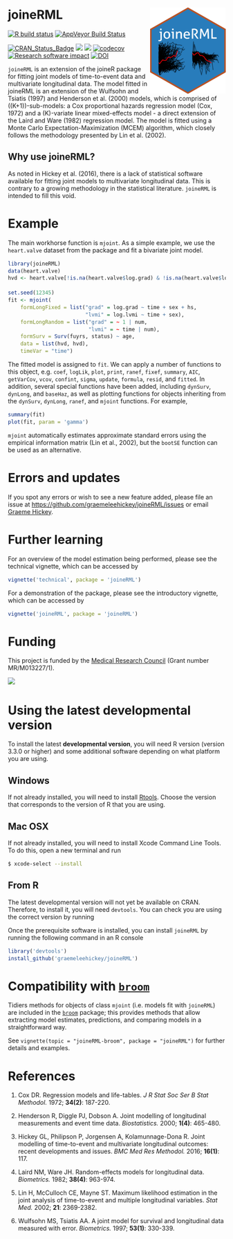 
<!-- README.md is generated from README.Rmd. Please edit that file -->

# joineRML <img src="man/figures/hex.png" width = "175" height = "200" align="right" />

<!-- badges: start -->

[![R build
status](https://github.com/graemeleehickey/joineRML/workflows/R-CMD-check/badge.svg)](https://github.com/graemeleehickey/joineRML/actions)
[![AppVeyor Build
Status](https://ci.appveyor.com/api/projects/status/github/graemeleehickey/joineRML?branch=master&svg=true)](https://ci.appveyor.com/project/graemeleehickey/joineRML)
<!--[![License](https://img.shields.io/badge/License-GPL%20%28%3E=%203%29-brightgreen.svg)](http://www.gnu.org/licenses/gpl-3.0.html)-->
[![CRAN\_Status\_Badge](http://www.r-pkg.org/badges/version/joineRML)](https://CRAN.R-project.org/package=joineRML)
[![](http://cranlogs.r-pkg.org/badges/joineRML)](https://CRAN.R-project.org/package=joineRML)
[![](https://cranlogs.r-pkg.org/badges/grand-total/joineRML)](https://CRAN.R-project.org/package=joineRML)
[![codecov](https://codecov.io/gh/graemeleehickey/joineRML/branch/master/graph/badge.svg)](https://codecov.io/gh/graemeleehickey/joineRML)
[![Research software
impact](http://depsy.org/api/package/cran/joineRML/badge.svg)](http://depsy.org/package/r/joineRML)
[![DOI](https://zenodo.org/badge/DOI/10.5281/zenodo.1158231.svg)](https://doi.org/10.5281/zenodo.1158231)
<!-- badges: end -->

`joineRML` is an extension of the joineR package for fitting joint
models of time-to-event data and multivariate longitudinal data. The
model fitted in joineRML is an extension of the Wulfsohn and Tsiatis
(1997) and Henderson et al. (2000) models, which is comprised of
\((K+1)\)-sub-models: a Cox proportional hazards regression model (Cox,
1972) and a \(K\)-variate linear mixed-effects model - a direct
extension of the Laird and Ware (1982) regression model. The model is
fitted using a Monte Carlo Expectation-Maximization (MCEM) algorithm,
which closely follows the methodology presented by Lin et al. (2002).

## Why use joineRML?

As noted in Hickey et al. (2016), there is a lack of statistical
software available for fitting joint models to multivariate longitudinal
data. This is contrary to a growing methodology in the statistical
literature. `joineRML` is intended to fill this void.

# Example

The main workhorse function is `mjoint`. As a simple example, we use the
`heart.valve` dataset from the package and fit a bivariate joint model.

``` r
library(joineRML)
data(heart.valve)
hvd <- heart.valve[!is.na(heart.valve$log.grad) & !is.na(heart.valve$log.lvmi), ]

set.seed(12345)
fit <- mjoint(
    formLongFixed = list("grad" = log.grad ~ time + sex + hs,
                         "lvmi" = log.lvmi ~ time + sex),
    formLongRandom = list("grad" = ~ 1 | num,
                          "lvmi" = ~ time | num),
    formSurv = Surv(fuyrs, status) ~ age,
    data = list(hvd, hvd),
    timeVar = "time")
```

The fitted model is assigned to `fit`. We can apply a number of
functions to this object, e.g. `coef`, `logLik`, `plot`, `print`,
`ranef`, `fixef`, `summary`, `AIC`, `getVarCov`, `vcov`, `confint`,
`sigma`, `update`, `formula`, `resid`, and `fitted`. In addition,
several special functions have been added, including `dynSurv`,
`dynLong`, and `baseHaz`, as well as plotting functions for objects
inheriting from the `dynSurv`, `dynLong`, `ranef`, and `mjoint`
functions. For example,

``` r
summary(fit)
plot(fit, param = 'gamma')
```

`mjoint` automatically estimates approximate standard errors using the
empirical information matrix (Lin et al., 2002), but the `bootSE`
function can be used as an alternative.

# Errors and updates

If you spot any errors or wish to see a new feature added, please file
an issue at <https://github.com/graemeleehickey/joineRML/issues> or
email [Graeme Hickey](mailto:graeme.hickey@liverpool.ac.uk).

# Further learning

For an overview of the model estimation being performed, please see the
technical vignette, which can be accessed by

``` r
vignette('technical', package = 'joineRML')
```

For a demonstration of the package, please see the introductory
vignette, which can be accessed by

``` r
vignette('joineRML', package = 'joineRML')
```

# Funding

This project is funded by the [Medical Research
Council](https://mrc.ukri.org) (Grant number MR/M013227/1).

![](http://www.mrc.ac.uk/mrc/includes/themes/MRC/images/template/desktop/logo.png)

# Using the latest developmental version

To install the latest **developmental version**, you will need R version
(version 3.3.0 or higher) and some additional software depending on what
platform you are using.

## Windows

If not already installed, you will need to install
[Rtools](https://cran.r-project.org/bin/windows/Rtools/). Choose the
version that corresponds to the version of R that you are using.

## Mac OSX

If not already installed, you will need to install Xcode Command Line
Tools. To do this, open a new terminal and run

``` bash
$ xcode-select --install
```

## From R

The latest developmental version will not yet be available on CRAN.
Therefore, to install it, you will need `devtools`. You can check you
are using the correct version by running

Once the prerequisite software is installed, you can install `joineRML`
by running the following command in an R console

``` r
library('devtools')
install_github('graemeleehickey/joineRML')
```

# Compatibility with [`broom`](https://github.com/tidymodels/broom/)

Tidiers methods for objects of class `mjoint` (i.e. models fit with
`joineRML`) are included in the
[`broom`](https://github.com/tidymodels/broom/) package; this provides
methods that allow extracting model estimates, predictions, and
comparing models in a straightforward way.

See `vignette(topic = "joineRML-broom", package = "joineRML")` for
further details and examples.

# References

1.  Cox DR. Regression models and life-tables. *J R Stat Soc Ser B Stat
    Methodol.* 1972; **34(2)**: 187-220.

2.  Henderson R, Diggle PJ, Dobson A. Joint modelling of longitudinal
    measurements and event time data. *Biostatistics.* 2000; **1(4)**:
    465-480.

3.  Hickey GL, Philipson P, Jorgensen A, Kolamunnage-Dona R. Joint
    modelling of time-to-event and multivariate longitudinal outcomes:
    recent developments and issues. *BMC Med Res Methodol.* 2016;
    **16(1)**: 117.

4.  Laird NM, Ware JH. Random-effects models for longitudinal data.
    *Biometrics.* 1982; **38(4)**: 963-974.

5.  Lin H, McCulloch CE, Mayne ST. Maximum likelihood estimation in the
    joint analysis of time-to-event and multiple longitudinal variables.
    *Stat Med.* 2002; **21**: 2369-2382.

6.  Wulfsohn MS, Tsiatis AA. A joint model for survival and longitudinal
    data measured with error. *Biometrics.* 1997; **53(1)**: 330-339.
